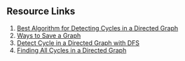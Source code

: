## Resource Links
1. [Best Algorithm for Detecting Cycles in a Directed Graph](https://stackoverflow.com/questions/261573/best-algorithm-for-detecting-cycles-in-a-directed-graph/261595#261595)
2. [Ways to Save a Graph](https://codeforces.com/blog/entry/51094)
3. [Detect Cycle in a Directed Graph with DFS](https://www.geeksforgeeks.org/detect-cycle-in-a-graph/)
4. [Finding All Cycles in a Directed Graph](https://stackoverflow.com/questions/546655/finding-all-cycles-in-a-directed-graph)
